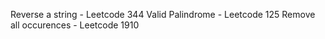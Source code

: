 Reverse a string - Leetcode 344
Valid Palindrome - Leetcode 125
Remove all occurences - Leetcode 1910